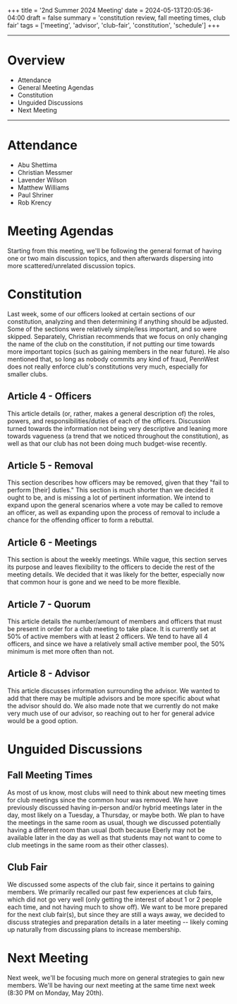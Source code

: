 +++
title = '2nd Summer 2024 Meeting'
date = 2024-05-13T20:05:36-04:00
draft = false
summary = 'constitution review, fall meeting times, club fair'
tags = ['meeting', 'advisor', 'club-fair', 'constitution', 'schedule']
+++
***
# Overview
- Attendance
- General Meeting Agendas
- Constitution
- Unguided Discussions
- Next Meeting
***
# Attendance
- Abu Shettima
- Christian Messmer
- Lavender Wilson
- Matthew Williams
- Paul Shriner
- Rob Krency
# Meeting Agendas
Starting from this meeting, we'll be following the general format of having one or two main discussion topics, and then afterwards dispersing into more scattered/unrelated discussion topics. 
# Constitution
Last week, some of our officers looked at certain sections of our constitution, analyzing and then determining if anything should be adjusted. Some of the sections were relatively simple/less important, and so were skipped. 
Separately, Christian recommends that we focus on only changing the name of the club on the constitution, if not putting our time towards more important topics (such as gaining members in the near future). He also mentioned that, so long as nobody commits any kind of fraud, PennWest does not really enforce club's constitutions very much, especially for smaller clubs. 
## Article 4 - Officers
This article details (or, rather, makes a general description of) the roles, powers, and responsibilities/duties of each of the officers. Discussion turned towards the information not being very descriptive and leaning more towards vagueness (a trend that we noticed throughout the constitution), as well as that our club has not been doing much budget-wise recently. 
## Article 5 - Removal
This section describes how officers may be removed, given that they "fail to perform \[their\] duties." This section is much shorter than we decided it ought to be, and is missing a lot of pertinent information. We intend to expand upon the general scenarios where a vote may be called to remove an officer, as well as expanding upon the process of removal to include a chance for the offending officer to form a rebuttal. 
## Article 6 - Meetings
This section is about the weekly meetings. While vague, this section serves its purpose and leaves flexibility to the officers to decide the rest of the meeting details. We decided that it was likely for the better, especially now that common hour is gone and we need to be more flexible. 
## Article 7 - Quorum
This article details the number/amount of members and officers that must be present in order for a club meeting to take place. It is currently set at 50% of active members with at least 2 officers. We tend to have all 4 officers, and since we have a relatively small active member pool, the 50% minimum is met more often than not. 
## Article 8 - Advisor
This article discusses information surrounding the advisor. We wanted to add that there may be multiple advisors and be more specific about what the advisor should do. We also made note that we currently do not make very much use of our advisor, so reaching out to her for general advice would be a good option. 
# Unguided Discussions
## Fall Meeting Times
As most of us know, most clubs will need to think about new meeting times for club meetings since the common hour was removed. We have previously discussed having in-person and/or hybrid meetings later in the day, most likely on a Tuesday, a Thursday, or maybe both. We plan to have the meetings in the same room as usual, though we discussed potentially having a different room than usual (both because Eberly may not be available later in the day as well as that students may not want to come to club meetings in the same room as their other classes). 
## Club Fair
We discussed some aspects of the club fair, since it pertains to gaining members. We primarily recalled our past few experiences at club fairs, which did not go very well (only getting the interest of about 1 or 2 people each time, and not having much to show off). We want to be more prepared for the next club fair(s), but since they are still a ways away, we decided to discuss strategies and preparation details in a later meeting -- likely coming up naturally from discussing plans to increase membership. 
# Next Meeting
Next week, we'll be focusing much more on general strategies to gain new members. We'll be having our next meeting at the same time next week (8:30 PM on Monday, May 20th). 